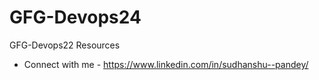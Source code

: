 # GFG-Devops24
GFG-Devops22 Resources

- Connect with me - https://www.linkedin.com/in/sudhanshu--pandey/